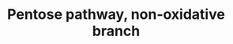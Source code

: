 ---
annotations:
- id: PW:0000002
  parent: classic metabolic pathway
  type: Pathway Ontology
  value: classic metabolic pathway
- id: PW:0000574
  parent: classic metabolic pathway
  type: Pathway Ontology
  value: pentose phosphate pathway - non-oxidative phase
authors:
- M.Braymer
- MaintBot
- Ddigles
- Egonw
- DeSl
- Eweitz
- Khanspers
citedin: ''
communities: []
description: The reactions of the non-oxidative branch of the pentose phosphate pathway
  are reversible and are important for generating ribose-5-phosphate, which is required
  for the biosynthesis of several biomolecules, including RNA and DNA. The flow of
  glucose 6-phosphate through glycolysis and the pentose phosphate pathway is linked
  through two enzymes of the non-oxidative branch of the pentose phosphate pathway,
  transketolase (Tkl1p and Tkl2p) and transaldolase (Tal1p). The ability of these
  enzymes to convert one type of sugar into another allows them to convert the byproduct
  of one pathway into the substrate of another pathway in order to meet the metabolic
  needs of the cell. For example, if the cell needs ribose 5-phosphate, glyceraldehyde
  3-phosphate and fructose 6-phosphate will be converted to ribose 5-phosphate. If
  the cell needs NADPH or ATP more than ribose 5-phosphate, ribose 5-phosphate will
  be converted to glyceraldehyde 3-phosphate and fructose 6-phosphate for use by the
  oxidative branch of the pentose phosphate pathway or glycolysis, respectively.
last-edited: 2024-11-27
ndex: null
organisms:
- Saccharomyces cerevisiae
redirect_from:
- /index.php/Pathway:WP379
- /instance/WP379
- /instance/WP379_r135907
revision: r135907
schema-jsonld:
- '@context': https://schema.org/
  '@id': https://wikipathways.github.io/pathways/WP379.html
  '@type': Dataset
  creator:
    '@type': Organization
    name: WikiPathways
  description: The reactions of the non-oxidative branch of the pentose phosphate
    pathway are reversible and are important for generating ribose-5-phosphate, which
    is required for the biosynthesis of several biomolecules, including RNA and DNA.
    The flow of glucose 6-phosphate through glycolysis and the pentose phosphate pathway
    is linked through two enzymes of the non-oxidative branch of the pentose phosphate
    pathway, transketolase (Tkl1p and Tkl2p) and transaldolase (Tal1p). The ability
    of these enzymes to convert one type of sugar into another allows them to convert
    the byproduct of one pathway into the substrate of another pathway in order to
    meet the metabolic needs of the cell. For example, if the cell needs ribose 5-phosphate,
    glyceraldehyde 3-phosphate and fructose 6-phosphate will be converted to ribose
    5-phosphate. If the cell needs NADPH or ATP more than ribose 5-phosphate, ribose
    5-phosphate will be converted to glyceraldehyde 3-phosphate and fructose 6-phosphate
    for use by the oxidative branch of the pentose phosphate pathway or glycolysis,
    respectively.
  keywords:
  - D-ribose 5-phosphate
  - D-xylulose 5-phosphate
  - RKI1
  - RPE1
  - TAL1
  - TKL1
  - TKL2
  - erythrose-4-phosphate
  - fructose-6-phosphate
  - glyceraldehyde-3-phosphate
  - ribulose-5-phosphate
  - sedoheptulose-7-phosphate
  - xylulose-5-phosphate
  - β-D-fructofuranose 6-phosphate
  license: CC0
  name: Pentose pathway, non-oxidative branch
seo: CreativeWork
title: Pentose pathway, non-oxidative branch
wpid: WP379
---